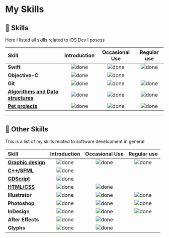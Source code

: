 # My Skills

## 💪 Skills

[done]: https://user-images.githubusercontent.com/29199184/32275438-8385f5c0-bf0b-11e7-9406-42265f71e2bd.png "Done"

Here I listed all skills related to iOS Dev I posess 

|               Skill              |    Introduction   |     Occasional Use     |    Regular use   |
|:-------------------------------- |:-----------------:|:----------------------:|:----------------:|
|**Swift**                         | ![done][done]     | ![done][done]          | ![done][done]    |
|**Objective-C**                   | ![done][done]     | ![done][done]          |                  |
|**Git**                           | ![done][done]     | ![done][done]          | ![done][done]    |
|[**Algorithms and Data structures**](https://github.com/Lemonbrush/Practice-Apps/blob/main/Resources/Notes/HackerRank_solutions.md)| ![done][done]     | ![done][done]          | ![done][done]    |
|[**Pet projects**](Resources/Note_attachments/Practical_knowledge/Practice_Projects.md)                  | ![done][done]     | ![done][done]          | ![done][done]    |

---

## 🦾 Other Skills

This is a list of my skills related to software development in general

|           **Skill**           |    **Introduction**   |     **Occasional Use**     |    **Regular use**   |
|:-------------------------------- |:-----------------:|:----------------------:|:----------------:|
|[**Graphic design**](https://www.behance.net/lemonbrush)                         | ![done][done]     | ![done][done]          | ![done][done]          |
|[**C++/SFML**](https://www.youtube.com/watch?v=Ze9G4rCxiyU)                         | ![done][done]     |                  |                  |
|[**GDScript**](https://github.com/Lemonbrush/MetroidvaniaFromHeartbeast/tree/master)                         | ![done][done]     |                  |                  |
|[**HTML/CSS**](https://github.com/Lemonbrush/Lemonbrusher-DesignPortfolioSite)                         | ![done][done]     | ![done][done]          |                  |
|**Illustrator**                         | ![done][done]     | ![done][done]          | ![done][done]    |
|**Photoshop**                         | ![done][done]     | ![done][done]          | ![done][done]    |
|**InDesign**                         | ![done][done]     | ![done][done]          | ![done][done]    |
|**After Effects**                         | ![done][done]     | ![done][done]          |                  |
|**Glyphs**                         | ![done][done]     | ![done][done]          |                  |
